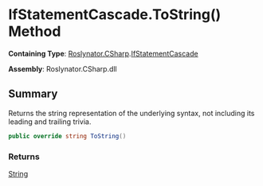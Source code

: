 # IfStatementCascade\.ToString\(\) Method

**Containing Type**: [Roslynator.CSharp](../../README.md)\.[IfStatementCascade](../README.md)

**Assembly**: Roslynator\.CSharp\.dll

## Summary

Returns the string representation of the underlying syntax, not including its leading and trailing trivia\.

```csharp
public override string ToString()
```

### Returns

[String](https://docs.microsoft.com/en-us/dotnet/api/system.string)

